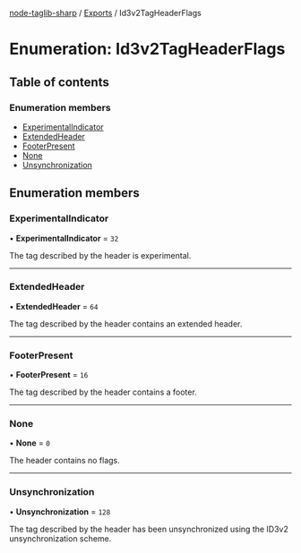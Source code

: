 [node-taglib-sharp](../README.md) / [Exports](../modules.md) / Id3v2TagHeaderFlags

# Enumeration: Id3v2TagHeaderFlags

## Table of contents

### Enumeration members

- [ExperimentalIndicator](Id3v2TagHeaderFlags.md#experimentalindicator)
- [ExtendedHeader](Id3v2TagHeaderFlags.md#extendedheader)
- [FooterPresent](Id3v2TagHeaderFlags.md#footerpresent)
- [None](Id3v2TagHeaderFlags.md#none)
- [Unsynchronization](Id3v2TagHeaderFlags.md#unsynchronization)

## Enumeration members

### ExperimentalIndicator

• **ExperimentalIndicator** = `32`

The tag described by the header is experimental.

___

### ExtendedHeader

• **ExtendedHeader** = `64`

The tag described by the header contains an extended header.

___

### FooterPresent

• **FooterPresent** = `16`

The tag described by the header contains a footer.

___

### None

• **None** = `0`

The header contains no flags.

___

### Unsynchronization

• **Unsynchronization** = `128`

The tag described by the header has been unsynchronized using the ID3v2 unsynchronization
scheme.
